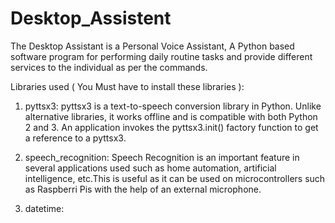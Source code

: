 # Desktop_Assistent

The Desktop Assistant is a Personal Voice Assistant, A Python based software program for performing daily routine tasks and provide different services to the individual as per the commands.

Libraries used ( You Must have to install these libraries ): 
1. pyttsx3: pyttsx3 is a text-to-speech conversion library in Python. Unlike alternative libraries, it works offline and is compatible with both Python 2 and 3. An application invokes the pyttsx3.init() factory function to get a reference to a pyttsx3.

2. speech_recognition: Speech Recognition is an important feature in several applications used such as home automation, artificial intelligence, etc.This is useful as it can be used on microcontrollers such as Raspberri Pis with the help of an external microphone. 

3. datetime: 
